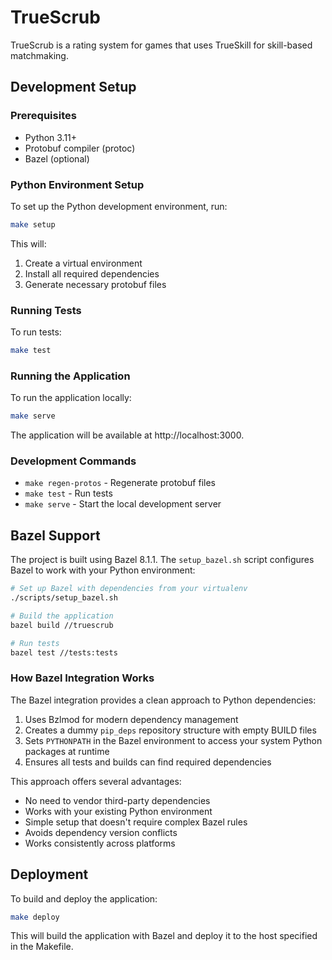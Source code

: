 # TrueScrub

TrueScrub is a rating system for games that uses TrueSkill for skill-based matchmaking.

## Development Setup

### Prerequisites

- Python 3.11+
- Protobuf compiler (protoc)
- Bazel (optional)

### Python Environment Setup

To set up the Python development environment, run:

```bash
make setup
```

This will:
1. Create a virtual environment
2. Install all required dependencies
3. Generate necessary protobuf files

### Running Tests

To run tests:

```bash
make test
```

### Running the Application

To run the application locally:

```bash
make serve
```

The application will be available at http://localhost:3000.

### Development Commands

- `make regen-protos` - Regenerate protobuf files
- `make test` - Run tests
- `make serve` - Start the local development server

## Bazel Support

The project is built using Bazel 8.1.1. The `setup_bazel.sh` script configures Bazel to work with your Python environment:

```bash
# Set up Bazel with dependencies from your virtualenv
./scripts/setup_bazel.sh

# Build the application
bazel build //truescrub

# Run tests
bazel test //tests:tests
```

### How Bazel Integration Works

The Bazel integration provides a clean approach to Python dependencies:

1. Uses Bzlmod for modern dependency management
2. Creates a dummy `pip_deps` repository structure with empty BUILD files
3. Sets `PYTHONPATH` in the Bazel environment to access your system Python packages at runtime
4. Ensures all tests and builds can find required dependencies

This approach offers several advantages:
- No need to vendor third-party dependencies
- Works with your existing Python environment
- Simple setup that doesn't require complex Bazel rules
- Avoids dependency version conflicts
- Works consistently across platforms

## Deployment

To build and deploy the application:

```bash
make deploy
```

This will build the application with Bazel and deploy it to the host specified in the Makefile.